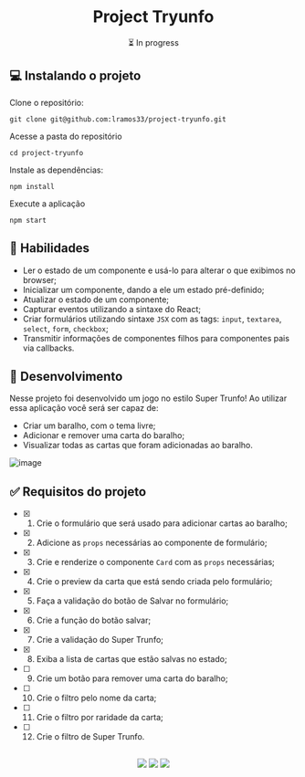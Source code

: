 <h1 align="center">Project Tryunfo</h1>

<p align="center">⏳ In progress</p>

## 💻 Instalando o projeto

Clone o repositório:

```
git clone git@github.com:lramos33/project-tryunfo.git
```

Acesse a pasta do repositório

```
cd project-tryunfo
```

Instale as dependências:
```
npm install
```

Execute a aplicação
```
npm start
```

## 🚀 Habilidades

- Ler o estado de um componente e usá-lo para alterar o que exibimos no browser;
- Inicializar um componente, dando a ele um estado pré-definido;
- Atualizar o estado de um componente;
- Capturar eventos utilizando a sintaxe do React;
- Criar formulários utilizando sintaxe `JSX` com as tags: `input`, `textarea`, `select`, `form`, `checkbox`;
- Transmitir informações de componentes filhos para componentes pais via callbacks.

## 🔧 Desenvolvimento

Nesse projeto foi desenvolvido um jogo no estilo Super Trunfo! Ao utilizar essa aplicação você será ser capaz de:

- Criar um baralho, com o tema livre;
- Adicionar e remover uma carta do baralho;
- Visualizar todas as cartas que foram adicionadas ao baralho.

![image]()

## ✅ Requisitos do projeto

- [x] 1. Crie o formulário que será usado para adicionar cartas ao baralho;
- [x] 2. Adicione as `props` necessárias ao componente de formulário;
- [x] 3. Crie e renderize o componente `Card` com as `props` necessárias;
- [x] 4. Crie o preview da carta que está sendo criada pelo formulário;
- [x] 5. Faça a validação do botão de Salvar no formulário;
- [x] 6. Crie a função do botão salvar;
- [x] 7. Crie a validação do Super Trunfo;
- [x] 8. Exiba a lista de cartas que estão salvas no estado;
- [ ] 9. Crie um botão para remover uma carta do baralho;
- [ ] 10. Crie o filtro pelo nome da carta;
- [ ] 11. Crie o filtro por raridade da carta;
- [ ] 12. Crie o filtro de Super Trunfo.

##

<div align="center">
  <img src="https://shields.io/github/repo-size/lramos33/project-tryunfo">
  <img src="https://shields.io/github/languages/top/lramos33/project-tryunfo">
  <img src="https://shields.io/github/last-commit/lramos33/project-tryunfo">
</div>
